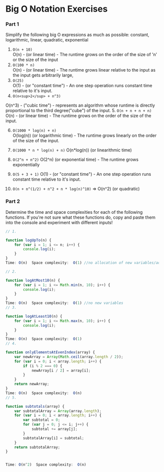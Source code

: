 # Big O Notation Exercises

### Part 1

Simplify the following big O expressions as much as possible:
constant, logarithmic, linear, quadratic, exponential

1. `O(n + 10)`          
 O(n) - (or linear time) - The runtime grows on the order of the size of 'n' or the size of the input
2. `O(100 * n)`  
 O(n) - (or linear time) - The runtime grows linear relative to the input as the input gets arbitrarily large,
3. `O(25)`  
 O(1) - (or "constant time") - An one step operation runs constant time relative to it's input. 
4. `O(n<sup>2</sup> + n^3)` 
 
 O(n^3) - ("cubic time") - represents an algorithm whose runtime is directly proportional to the third degree("cube") of the input.
5. `O(n + n + n + n)`
 O(n) - (or linear time) - The runtime grows on the order of the size of the input.

6. `O(1000 * log(n) + n)`   
 O(log(n)) (or logarithmic time) - The runtime grows linearly on the order of the size of the input. 

7. `O(1000 * n * log(n) + n)`
 O(n*log(n)) (or linearithmic time) 

8. `O(2^n + n^2)`
 O(2^n)  (or exponential time) - The runtime grows exponentially 

9. `O(5 + 3 + 1)` 
 O(1) - (or "constant time") - An one step operation runs constant time relative to it's input. 
 
10. `O(n + n^(1/2) + n^2 + n * log(n)^10)` => O(n^2) (or quadratic)

### Part 2

Determine the time and space complexities for each of the following functions. If you're not sure what these functions do, copy and paste them into the console and experiment with different inputs!


```js
// 1.

function logUpTo(n) {
    for (var i = 1; i <= n; i++) {
        console.log(i);
    }
}
Time: O(n)  Space complexity:  O(1) //no allocation of new variables/additional space,

// 2. 

function logAtMost10(n) {
    for (var i = 1; i <= Math.min(n, 10); i++) {
        console.log(i);
    }
}
Time: O(n)  Space complexity:  O(1) //no new variables
// 3. 

function logAtLeast10(n) {
    for (var i = 1; i <= Math.max(n, 10); i++) {
        console.log(i);
    }
}
Time: O(n)  Space complexity:  O(1) 
// 4.

function onlyElementsAtEvenIndex(array) {
    var newArray = Array(Math.ceil(array.length / 2));
    for (var i = 0; i < array.length; i++) {
        if (i % 2 === 0) {
            newArray[i / 2] = array[i];
        }
    }
    return newArray;
}
Time: O(n)  Space complexity:  O(n) 
// 5. 

function subtotals(array) {
    var subtotalArray = Array(array.length);
    for (var i = 0; i < array.length; i++) {
        var subtotal = 0;
        for (var j = 0; j <= i; j++) {
            subtotal += array[j];
        }
        subtotalArray[i] = subtotal;
    }
    return subtotalArray;
}


Time: O(n^2)  Space complexity:  O(n) 
```
